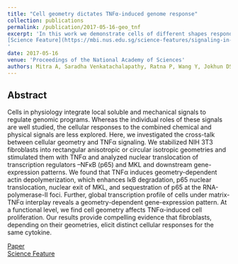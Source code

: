 ```yaml
---
title: "Cell geometry dictates TNFα-induced genome response"
collection: publications
permalink: /publication/2017-05-16-geo_tnf
excerpt: 'In this work we demonstrate cells of different shapes respond differently to inflammatory cues [Paper](https://www.pnas.org/content/114/20/E3882)<br/>
[Science Feature](https://mbi.nus.edu.sg/science-features/signaling-in-3d/)
'
date: 2017-05-16
venue: 'Proceedings of the National Academy of Sciences'
authors: Mitra A, Saradha Venkatachalapathy, Ratna P, Wang Y, Jokhun DS, and Shivashankar GV
---
```


## Abstract
Cells in physiology integrate local soluble and mechanical signals to regulate genomic programs. Whereas the individual roles of these signals are well studied, the cellular responses to the combined chemical and physical signals are less explored. Here, we investigated the cross-talk between cellular geometry and TNFα signaling. We stabilized NIH 3T3 fibroblasts into rectangular anisotropic or circular isotropic geometries and stimulated them with TNFα and analyzed nuclear translocation of transcription regulators –NFκB (p65) and MKL and downstream gene-expression patterns. We found that TNFα induces geometry-dependent actin depolymerization, which enhances IκB degradation, p65 nuclear translocation, nuclear exit of MKL, and sequestration of p65 at the RNA-polymerase-II foci. Further, global transcription profile of cells under matrix-TNFα interplay reveals a geometry-dependent gene-expression pattern. At a functional level, we find cell geometry affects TNFα-induced cell proliferation. Our results provide compelling evidence that fibroblasts, depending on their geometries, elicit distinct cellular responses for the same cytokine.

[Paper](https://www.pnas.org/content/114/20/E3882)<br/>
[Science Feature](https://mbi.nus.edu.sg/science-features/signaling-in-3d/)
